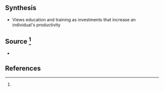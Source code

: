 ## Synthesis
- Views education and training as investments that increase an individual's productivity
## Source [^1]
- 
## References

[^1]: 